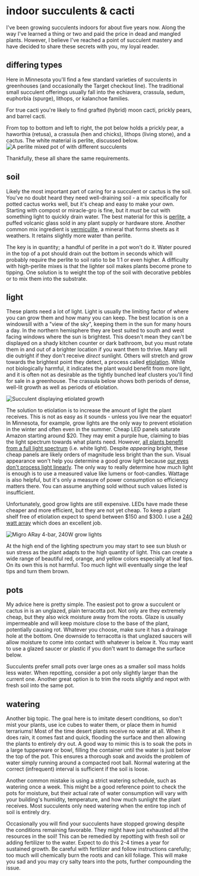 # indoor succulents & cacti

I've been growing succulents indoors for about five years now. Along the way I've learned a thing or two and paid the price in dead and mangled plants. However, I believe I've reached a point of succulent mastery and have decided to share these secrets with you, my loyal reader.

## differing types
Here in Minnesota you'll find a few standard varieties of succulents in greenhouses (and occasionally the Target checkout line). The traditional small succulent offerings usually fall into the echiavera, crassula, sedum, euphorbia (spurge), lithops, or kalanchoe families.

For true cacti you're likely to find grafted (hybrid) moon cacti, prickly pears, and barrel cacti.

From top to bottom and left to right, the pot below holds a prickly pear, a haworthia (retusa), a crassula (hen and chicks), lithops (living stone), and a cactus. The white material is perlite, discussed below.
![A perlite mixed pot of with different succulents](pot.jpg)

Thankfully, these all share the same requirements.

## soil
Likely the most important part of caring for a succulent or cactus is the soil. You've no doubt heard they need well-draining soil - a mix specifically for potted cactus works well, but it's cheap and easy to make your own. Starting with compost or miracle-gro is fine, but it *must* be cut with something light to quickly drain water. The best material for this is [perlite](https://en.wikipedia.org/wiki/Perlite), a puffed volcanic glass sold in any plant supply or hardware store. Another common mix ingredient is [vermiculite](https://en.wikipedia.org/wiki/Vermiculite), a mineral that forms sheets as it weathers. It retains slightly more water than perlite. 

The key is in quantity; a handful of perlite in a pot won't do it. Water poured in the top of a pot should drain out the bottom in seconds which will probably require the perlite to soil ratio to be 1:1 or even higher. A difficulty with high-perlite mixes is that the lighter soil makes plants become prone to tipping. One solution is to weight the top of the soil with decorative pebbles or to mix them into the substrate.

## light
These plants need a lot of light. Light is usually the limiting factor of where you can grow them and how many you can keep. The best location is on a windowsill with a "view of the sky", keeping them in the sun for many hours a day. In the northern hemisphere they are best suited to south and west facing windows where the sun is brightest. This doesn't mean they can't be displayed on a shady kitchen counter or dark bathroom, but you must rotate them in and out of a brighter location if you want them to thrive. Many will die outright if they don't receive *direct* sunlight. Others will stretch and grow towards the brightest point they detect, a process called [etiolation](https://en.wikipedia.org/wiki/Etiolation). While not biologically harmful, it indicates the plant would benefit from more light, and it is often not as desirable as the tightly bunched leaf clusters you'll find for sale in a greenhouse. The crassula below shows both periods of dense, well-lit growth as well as periods of etiolation.

![Succulent displaying etiolated growth](etiolation.jpg)

The solution to etiolation is to increase the amount of light the plant receives. This is not as easy as it sounds - unless you live near the equator! In Minnesota, for example, grow lights are the only way to prevent etiolation in the winter and often even in the summer. Cheap LED panels saturate Amazon starting around $20. They may emit a purple hue, claiming to bias the light spectrum towards what plants need. However, [all plants benefit from a full light spectrum](https://www.youtube.com/watch?v=P2bw4cgkh9c) (i.e. white light). Despite *appearing* bright, these cheap panels are likely orders of magnitude less bright than the sun. Visual appearance won't help you determine a good grow light because [our eyes don't process light linearly](https://en.wikipedia.org/wiki/Human_eye#Dynamic_range). The only way to really determine how much light is enough is to use a measured value like lumens or foot-candles. Wattage is also helpful, but it's only a measure of power consumption so efficiency matters there. You can assume anything sold without such values listed is insufficient.

Unfortunately, good grow lights are still expensive. LEDs have made these cheaper and more efficient, but they are not yet cheap. To keep a plant shelf free of etiolation expect to spend between $150 and $300. I use a [240 watt array](https://www.migrolight.com/product/migro-aray-240w-iiii-bar-light/) which does an excellent job.

![Migro ARay 4-bar, 240W grow lights](lights.jpg)

At the high end of the lighting spectrum you may start to see sun blush or sun stress as the plant adapts to the high quantity of light. This can create a wide range of beautiful red, orange, and yellow colors especially at leaf tips. On its own this is not harmful. Too much light will eventually singe the leaf tips and turn them brown.

## pots
My advice here is pretty simple. The easiest pot to grow a succulent or cactus in is an unglazed, plain terracotta pot. Not only are they extremely cheap, but they also wick moisture away from the roots. Glaze is usually impermeable and will keep moisture close to the base of the plant, potentially causing rot. Whatever you choose, make sure it has a drainage hole at the bottom. One downside to terracotta is that unglazed saucers will allow moisture to come into contact with whatever is below it. You may want to use a glazed saucer or plastic if you don't want to damage the surface below.

Succulents prefer small pots over large ones as a smaller soil mass holds less water. When repotting, consider a pot only slightly larger than the current one. Another great option is to trim the roots slightly and repot with fresh soil into the same pot.

## watering
Another big topic. The goal here is to imitate desert conditions, so don't mist your plants, use ice cubes to water them, or place them in humid terrariums! Most of the time desert plants receive no water at all. When it does rain, it comes fast and quick, flooding the surface and then allowing the plants to entirely dry out. A good way to mimic this is to soak the pots in a large tupperware or bowl, filling the container until the water is just below the top of the pot. This ensures a thorough soak and avoids the problem of water simply running around a compacted root ball. Normal watering at the correct (infrequent) interval is sufficient if the soil is loose.

Another common mistake is using a strict watering schedule, such as watering once a week. This might be a good reference point to check the pots for moisture, but their actual rate of water consumption will vary with your building's humidity, temperature, and how much sunlight the plant receives. Most succulents only need watering when the entire top inch of soil is entirely dry.

Occasionally you will find your succulents have stopped growing despite the conditions remaining favorable. They might have just exhausted all the resources in the soil! This can be remedied by repotting with fresh soil or adding fertilizer to the water. Expect to do this 2-4 times a year for sustained growth. Be careful with fertilizer and follow instructions carefully; too much will chemically burn the roots and can kill foliage. This will make you sad and you may cry salty tears into the pots, further compounding the issue.